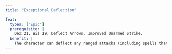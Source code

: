 ```yaml
---
title: "Exceptional Deflection"

feat:
  types: ["Epic"]
  prerequisite: |
    Dex 21, Wis 19, Deflect Arrows, Improved Unarmed Strike.
  benefit: |
    The character can deflect any ranged attacks (including spells that require ranged touch attacks) as if they were arrows.
---
```

